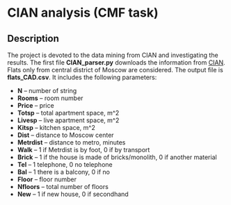 # CIAN analysis (CMF task)
## Description
The project is devoted to the data mining from CIAN and investigating the results. The first file **CIAN_parser.py** downloads the information from [CIAN](http://www.cian.ru). Flats only from central district of Moscow are considered. The output file is **flats_CAD.csv**. It includes the following parameters:

- **N** – number of string
- **Rooms** – room number 
- **Price** – price
- **Totsp** – total apartment space, m^2
- **Livesp** – live apartment space, m^2
- **Kitsp** – kitchen space, m^2
- **Dist** – distance to Moscow center
- **Metrdist** – distance to metro, minutes
- **Walk** – 1 if Metrdist is by foot, 0 if by transport
- **Brick** – 1 if the house is made of bricks/monolith, 0 if another material
- **Tel** – 1 telephone, 0 no telephone
- **Bal** – 1 there is a balcony, 0 if no
- **Floor** – floor number
- **Nfloors** – total number of floors
- **New** – 1 if new house, 0 if secondhand


